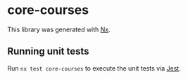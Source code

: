 # core-courses

This library was generated with [Nx](https://nx.dev).

## Running unit tests

Run `nx test core-courses` to execute the unit tests via [Jest](https://jestjs.io).
